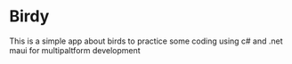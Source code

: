 # Birdy
This is a simple app about birds to practice some coding using c# and .net maui for multipaltform development
